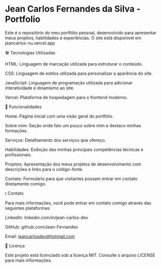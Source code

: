 # Jean Carlos Fernandes da Silva - Portfolio

Este é o repositório do meu portfólio pessoal, desenvolvido para apresentar meus projetos, habilidades e experiências. O site está disponível em jeancarlos-nu.vercel.app

🛠️ Tecnologias Utilizadas

HTML: Linguagem de marcação utilizada para estruturar o conteúdo.

CSS: Linguagem de estilos utilizada para personalizar a aparência do site.

JavaScript: Linguagem de programação utilizada para adicionar interatividade e dinamismo ao site.

Vercel: Plataforma de hospedagem para o frontend moderno.

🚀 Funcionalidades

Home: Página inicial com uma visão geral do portfólio.

Sobre mim: Seção onde falo um pouco sobre mim e destaco minhas formações.

Serviços: Detalhamento dos serviços que ofereço.

Habilidades: Exibição das minhas principais competências técnicas e profissionais.

Projetos: Apresentação dos meus projetos de desenvolvimento com descrições e links para o código-fonte.

Contato: Formulário para que visitantes possam entrar em contato diretamente comigo.

📞 Contato

Para mais informações, você pode entrar em contato comigo através das seguintes plataformas:

LinkedIn: linkedin.com/in/jean-carlos-dev

GitHub: github.com/Jean-Fernandes

Email: jeancarlosdev@hotmail.com

📝 Licença

Este projeto está licenciado sob a licença MIT. Consulte o arquivo LICENSE para mais informações.

